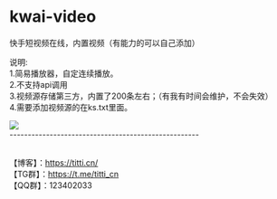 # kwai-video
快手短视频在线，内置视频（有能力的可以自己添加）

说明:</br>
1.简易播放器，自定连续播放。</br>
2.不支持api调用</br>
3.视频源存储第三方，内置了200条左右；（有我有时间会维护，不会失效）</br>
4.需要添加视频源的在ks.txt里面。</br>


<img src="https://s2.loli.net/2022/05/31/oJT6qV25x8hd7Lg.jpg"/></br>
----------------------------------------------------</br></br>

【博客】：https://titti.cn/</br>
【TG群】：https://t.me/titti_cn</br>
【QQ群】：123402033</br>
